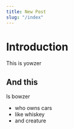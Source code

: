 ```yaml
---
title: New Post
slug: "/index"
---
```


# Introduction

This is yowzer

## And this

Is bowzer

+ who owns cars
+ like whiskey
+ and creature